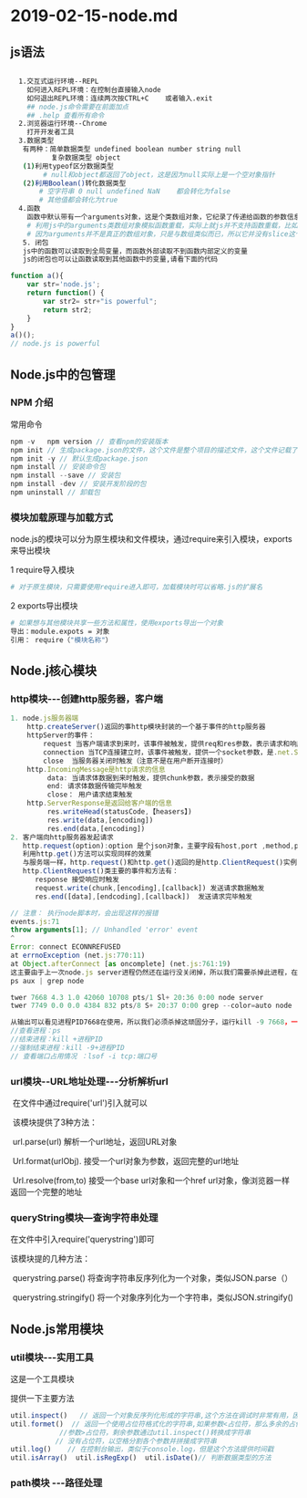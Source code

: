#  2019-02-15-node.md

## js语法

```bash

  1.交互式运行环境--REPL
    如何进入REPL环境：在控制台直接输入node
	如何退出REPL环境：连续两次按CTRL+C    或者输入.exit
	## node.js命令需要在前面加点
	## .help 查看所有命令
  2.浏览器运行环境--Chrome
    打开开发者工具
  3.数据类型
   有两种：简单数据类型 undefined boolean number string null
          复杂数据类型 object
   (1)利用typeof区分数据类型
   		# null和object都返回了object，这是因为null实际上是一个空对象指针
   (2)利用Boolean()转化数据类型
       # 空字符串 0 null undefined NaN    都会转化为false
       # 其他值都会转化为true
  4.函数
    函数中默认带有一个arguments对象，这是个类数组对象，它纪录了传递给函数的参数信息，因为js中的函数调用时，参数的个数和定义的函数的个数不一致时，函数仍会正常执行
    # 利用js中的arguments类数组对象模拟函数重载，实际上就js并不支持函数重载，比如通过检测对象的length属性做出不同的反应来模拟重载
    # 因为arguments并不是真正的数组对象，只是与数组类似而已，所以它并没有slice这个方法，而Array.prototype.slice.call(arguments)可以理解成是让arguments转换成一个数组对象，让arguments具有slice()方法。要是直接写arguments.slice(1)会报错。
   5. 闭包
   js中的函数可以读取到全局变量，而函数外部读取不到函数内部定义的变量
   js的闭包也可以让函数读取到其他函数中的变量,请看下面的代码
```

```javascript
function a(){
    var str='node.js';
    return function() {
        var str2= str+"is powerful";
        return str2;
    }
}
a()();
// node.js is powerful
```

## Node.js中的包管理

### NPM 介绍

常用命令

```javascript
npm -v   npm version // 查看npm的安装版本
npm init // 生成package.json的文件，这个文件是整个项目的描述文件，这个文件记载了项目的包依赖关系，版本，作者等信息
npm init -y // 默认生成package.json
npm install // 安装命令包
npm install --save // 安装包
npm install -dev // 安装开发阶段的包
npm uninstall // 卸载包
```

### 模块加载原理与加载方式

node.js的模块可以分为原生模块和文件模块，通过require来引入模块，exports来导出模块

1 require导入模块

```bash
# 对于原生模块，只需要使用require进入即可，加载模块时可以省略.js的扩展名
```

2 exports导出模块

```bash
# 如果想与其他模块共享一些方法和属性，使用exports导出一个对象
导出：module.expots = 对象
引用： require（"模块名称"）
```

## Node.j核心模块

### http模块---创建http服务器，客户端

```javascript
1. node.js服务器端
    http.createServer()返回的事http模块封装的一个基于事件的http服务器
    httpServer的事件：
     	request 当客户端请求到来时，该事件被触发，提供req和res参数，表示请求和响应信息
     	connection 当TCP连接建立时，该事件被触发，提供一个socket参数，是.net.Socket的实例
     	close  当服务器关闭时触发（注意不是在用户断开连接时）
    http.IncomingMessage是http请求的信息
         data: 当请求体数据到来时触发，提供chunk参数，表示接受的数据
         end: 请求体数据传输完毕触发
         close： 用户请求结束触发
    http.ServerResponse是返回给客户端的信息
         res.writeHead(statusCode,【heasers】)
         res.write(data,[encoding])
         res.end(data,[encoding])
2. 客户端向http服务器发起请求
   http.request(option):option 是个json对象，主要字段有host,port ,method,path,headers该方法返回一个httpClientRequest实例
   利用http.get()方法可以实现同样的效果
   与服务端一样，http.request()和http.get()返回的是http.ClientRequest()实例
   http.ClientRequest()类主要的事件和方法有：
      response 接受响应时触发
      request.write(chunk,[encoding],[callback]) 发送请求数据触发
      res.end([data],[endcoding],[callback])  发送请求完毕触发
```

```javascript
// 注意： 执行node脚本时，会出现这样的报错
events.js:71
throw arguments[1]; // Unhandled 'error' event
^
Error: connect ECONNREFUSED
at errnoException (net.js:770:11)
at Object.afterConnect [as oncomplete] (net.js:761:19)
这主要由于上一次node.js server进程仍然还在运行没关闭掉，所以我们需要杀掉此进程，在mac上操作为：
ps aux | grep node

twer 7668 4.3 1.0 42060 10708 pts/1 Sl+ 20:36 0:00 node server 
twer 7749 0.0 0.0 4384 832 pts/8 S+ 20:37 0:00 grep --color=auto node

从输出可以看见进程PID7668在使用，所以我们必须杀掉这顽固分子，运行kill -9 7668，一键搞定，可以重新开启server了。
//查看进程：ps
//结束进程：kill +进程PID
//强制结束进程：kill -9+进程PID
// 查看端口占用情况 ：lsof -i tcp:端口号

```

### url模块--URL地址处理---分析解析url

​	在文件中通过require('url')引入就可以

​       该模块提供了3种方法：

​              url.parse(url)    解析一个url地址，返回URL对象

​              Url.format(urlObj).  接受一个url对象为参数，返回完整的url地址

​               Url.resolve(from,to) 接受一个base url对象和一个href url对象，像浏览器一样返回一个完整的地址

### queryString模块—查询字符串处理

在文件中引入require('querystring')即可

 该模块提的几种方法：

​              querystring.parse()    将查询字符串反序列化为一个对象，类似JSON.parse（）

​              querystring.stringify()  将一个对象序列化为一个字符串，类似JSON.stringify() 

## Node.js常用模块

### util模块---实用工具

这是一个工具模块

提供一下主要方法

   ```javascript
util.inspect()   // 返回一个对象反序列化形成的字符串,这个方法在调试时非常有用，因为在控制台可以输出样式和风格，有利于区分数据，只需要在这个方法后加一个json对象参数，将color设置为true
util.formet()  // 返回一个使用占位符格式化的字符串,如果参数<占位符，那么多余的占位符不会被替换
               //参数>占位符，剩余参数通过util.inspect()转换成字符串
              // 没有占位符，以空格分割各个参数并拼接成字符串
util.log()    // 在控制台输出，类似于console.log，但是这个方法提供时间戳
util.isArray()  util.isRegExp()  util.isDate()// 判断数据类型的方法
   ```

### path模块 ---路径处理

